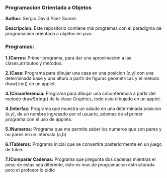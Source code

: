 ### Programacion Orientada  a Objetos

**Author:** Sergio David Paez Suarez.

**Descripcion:** Este repositorio contiene mis programas con el paradigma de
programacion orientada a objetos en java.

### Programas:
**1.)Carros:** Primer programa, para dar una aproximacion a las clases,atributos y metodos.

**2.)Casa:** Programa para dibujar una casa en una posicion (x,y) con una determinada base y una altura a partir de figuras geometricas y el metodo drawLine() en un applet.

**3.)Circunferencia:** Programa para dibujar una circunferencia a partir del metodo drawString() de la clase Graphics, todo esto dibujado en un applet.

**4.)Interfaz:** Programa que muestra un saludo en una determinada posicion (x,y), de un nombre ingresado por el usuario, ademas de el primer programa con el uso de applets.

**5.)Numeros:** Programa que me permite saber los numeros que son pares y no pares en un intervalo (a,b)

**6.)Tableros:** Programa inicial que se convertira posteriormente en un juego de trikie.

**7.)Comparar Cadenas:** Programa que pregunta dos cadenas mientras el peso de estas sea diferente, esto es mas de programacion estructurada pero el profesor lo pidio
